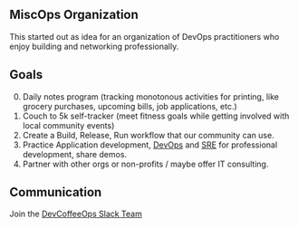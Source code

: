 ## MiscOps Organization

This started out as idea for an organization of DevOps practitioners who enjoy building and networking professionally.

## Goals

0. Daily notes program (tracking monotonous activities for printing, like grocery purchases, upcoming bills, job applications, etc.)
0. Couch to 5k self-tracker (meet fitness goals while getting involved with local community events)
1. Create a Build, Release, Run workflow that our community can use.
2. Practice Application development, [DevOps](https://www.amazon.com/DevOps-Handbook-World-Class-Reliability-Organizations/dp/1950508404) and [SRE](https://www.amazon.com/Site-Reliability-Workbook-Practical-Implement/dp/1492029505/) for professional development, share demos.
3. Partner with other orgs or non-profits / maybe offer IT consulting.

## Communication

Join the [DevCoffeeOps Slack Team](https://devcoffeeops.slack.com)
